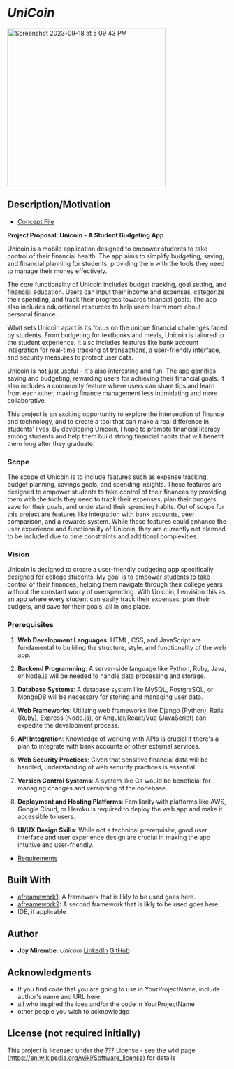# *UniCoin*
<img width="362" alt="Screenshot 2023-09-18 at 5 09 43 PM" src="https://github.com/CSC493-Computing-Design-Practicum/2023-fall-project-JoyMirembe/assets/97653490/5b2b0a3e-6469-46c2-b508-17f909f2a438">

## Description/Motivation

- [Concept File](concept.md)
  
**Project Proposal: Unicoin - A Student Budgeting App**

Unicoin is a mobile application designed to empower students to take control of their financial health. The app aims to simplify budgeting, saving, and financial planning for students, providing them with the tools they need to manage their money effectively.

The core functionality of Unicoin includes budget tracking, goal setting, and financial education. Users can input their income and expenses, categorize their spending, and track their progress towards financial goals. The app also includes educational resources to help users learn more about personal finance.

What sets Unicoin apart is its focus on the unique financial challenges faced by students. From budgeting for textbooks and meals, Unicoin is tailored to the student experience. It also includes features like bank account integration for real-time tracking of transactions, a user-friendly interface, and  security measures to protect user data.

Unicoin is not just useful - it's also interesting and fun. The app gamifies saving and budgeting, rewarding users for achieving their financial goals. It also includes a community feature where users can share tips and learn from each other, making finance management less intimidating and more collaborative.

This project is an exciting opportunity to explore the intersection of finance and technology, and to create a tool that can make a real difference in students' lives. By developing Unicoin, I hope to promote financial literacy among students and help them build strong financial habits that will benefit them long after they graduate.

### Scope
The scope of Unicoin is to include features such as expense tracking, budget planning, savings goals, and spending insights. These features are designed to empower students to take control of their finances by providing them with the tools they need to track their expenses, plan their budgets, save for their goals, and understand their spending habits. Out of scope for this project are features like integration with bank accounts, peer comparison, and a rewards system. While these features could enhance the user experience and functionality of Unicoin, they are currently not planned to be included due to time constraints and additional complexities.

### Vision
Unicoin is designed to create a user-friendly budgeting app specifically designed for college students. My goal is to empower students to take control of their finances, helping them navigate through their college years without the constant worry of overspending. With Unicoin, I envision this as an app where every student can easily track their expenses, plan their budgets, and save for their goals, all in one place.


### Prerequisites

1. **Web Development Languages**: HTML, CSS, and JavaScript are fundamental to building the structure, style, and functionality of the web app.

2. **Backend Programming**: A server-side language like Python, Ruby, Java, or Node.js will be needed to handle data processing and storage.

3. **Database Systems**: A database system like MySQL, PostgreSQL, or MongoDB will be necessary for storing and managing user data.

4. **Web Frameworks**: Utilizing web frameworks like Django (Python), Rails (Ruby), Express (Node.js), or Angular/React/Vue (JavaScript) can expedite the development process.

5. **API Integration**: Knowledge of working with APIs is crucial if there's a plan to integrate with bank accounts or other external services.

6. **Web Security Practices**: Given that sensitive financial data will be handled, understanding of web security practices is essential.

7. **Version Control Systems**: A system like Git would be beneficial for managing changes and versioning of the codebase.

8. **Deployment and Hosting Platforms**: Familiarity with platforms like AWS, Google Cloud, or Heroku is required to deploy the web app and make it accessible to users.

9. **UI/UX Design Skills**: While not a technical prerequisite, good user interface and user experience design are crucial in making the app intuitive and user-friendly.

- [Requirements](requirements.md)
  
## Built With

- [afreamework1](http://www.aframework1.io/): A framework that is likly to be used goes here.
- [afreamework2](http://www.aframework2.io/): A second framework that is likly to be used goes here.
- IDE, if applicable

## Author

- **Joy Mirembe**: *Unicoin* [LinkedIn](https://www.linkedin.com/in/joy-mirembe/) [GitHub](https://github.com/CSC493-Computing-Design-Practicum/2023-fall-project-JoyMirembe)

## Acknowledgments

- If you find code that you are going to use in YourProjectName, include author's name and URL here.
- all who inspired the idea and/or the code in YourProjectName
- other people you wish to acknowledge

## License (not required initially)

This project is licensed under the ??? License - see the wiki page (https://en.wikipedia.org/wiki/Software_license) for details

